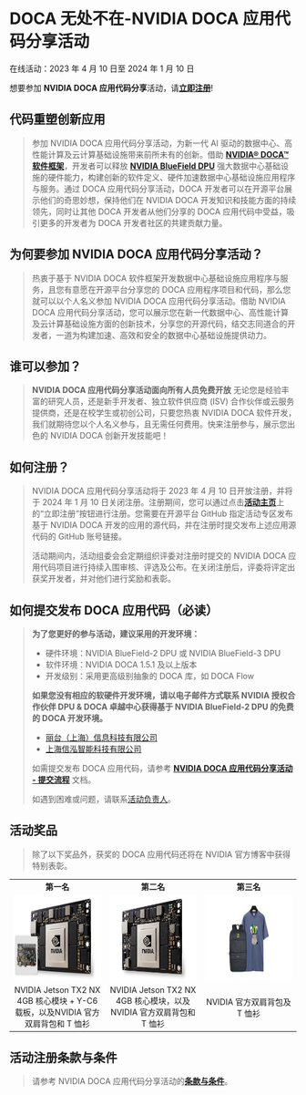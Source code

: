 <!Event Name>
# DOCA 无处不在-NVIDIA DOCA 应用代码分享活动

<!Event Period>
在线活动：2023 年 4 月 10 日至 2024 年 1 月 10 日
<!Event Landing Page for Registration>
想要参加 **NVIDIA DOCA 应用代码分享**活动，请[**立即注册**](https://www.nvidia.cn/networking/doca-application-code-sharing/  "活动主页")!


<!Event Introduction>
## 代码重塑创新应用
> 参加 NVIDIA DOCA 应用代码分享活动，为新一代 AI 驱动的数据中心、高性能计算及云计算基础设施带来前所未有的创新。借助 [**NVIDIA® DOCA™ 软件框架**](https://developer.nvidia.cn/zh-cn/networking/doca)，开发者可以释放 [**NVIDIA BlueField DPU**](https://www.nvidia.cn/networking/products/data-processing-unit/) 强大数据中心基础设施的硬件能力，构建创新的软件定义、硬件加速数据中心基础设施应用程序与服务。通过 DOCA 应用代码分享活动，DOCA 开发者可以在开源平台展示他们的奇思妙想，保持他们在 NVIDIA DOCA 开发知识和技能方面的持续领先，同时让其他 DOCA 开发者从他们分享的 DOCA 应用代码中受益，吸引更多的开发者为 DOCA 开发者社区的共建贡献力量。

<!Why>
## 为何要参加 NVIDIA DOCA 应用代码分享活动？
> 热衷于基于 NVIDIA DOCA 软件框架开发数据中心基础设施应用程序与服务，且您有意愿在开源平台分享您的 DOCA 应用程序项目和代码，那么您就可以以个人名义参加 NVIDIA DOCA 应用代码分享活动。借助 NVIDIA DOCA 应用代码分享活动，您可以展示您在新一代数据中心、高性能计算及云计算基础设施方面的创新技术，分享您的开源代码，结交志同道合的开发者，一道为构建加速、高效和安全的数据中心基础设施提供动力。

<!Who>
## 谁可以参加？
> **NVIDIA DOCA 应用代码分享活动面向所有人员免费开放**
无论您是经验丰富的研究人员，还是新手开发者、独立软件供应商 (ISV) 合作伙伴或云服务提供商，还是在校学生或初创公司，只要您热衷 NVIDIA DOCA 软件开发，我们就期待您以个人名义参与，且无需任何费用。快来注册参与，展示您出色的 NVIDIA DOCA 创新开发技能吧！

<!Regestration>
## 如何注册？
> NVIDIA DOCA 应用代码分享活动将于 2023 年 4 月 10 日开放注册，并将于 2024 年 1 月 10 日关闭注册。注册期间，您可以通过点击[**活动主页**](https://www.nvidia.cn/networking/doca-application-code-sharing/  "活动主页")上的“立即注册”按钮进行注册。您需要在开源平台 GitHub 指定活动专区发布基于 NVIDIA DOCA 开发的应用的源代码，并在注册时提交发布上述应用源代码的 GitHub 账号链接。
>
> 活动期间内，活动组委会会定期组织评委对注册时提交的 NVIDIA DOCA 应用代码项目进行持续入围审核、评选及公布。在关闭注册后，评委将评定出获奖开发者，并对他们进行奖励和表彰。

<!Pull Requests>
## 如何提交发布 DOCA 应用代码（必读）
> **为了您更好的参与活动，建议采用的开发环境：**
> - 硬件环境：NVIDIA BlueField-2 DPU 或 NVIDIA BlueField-3 DPU
> - 软件环境：NVIDIA DOCA 1.5.1 及以上版本
> - 开发级别：采用更高级别抽象的 DOCA 库，如 DOCA Flow
>
> **如果您没有相应的软硬件开发环境，请以电子邮件方式联系 NVIDIA 授权合作伙伴 DPU &  DOCA 卓越中心获得基于 NVIDIA BlueField-2 DPU 的免费的 DOCA 开发环境。**
> - [丽台（上海）信息科技有限公司](doca@leadtek.com)
> - [上海信泓智能科技有限公司](doca@zentek.com.cn)
>
> 如需提交发布 DOCA 应用代码，请参考 [**NVIDIA DOCA 应用代码分享活动 - 提交流程**](https://github.com/openhackathons-org/NVIDIA-DOCA-App-Code-Sharing/blob/main/assets/DOCA%20Application%20Code%20Sharing.pdf "提交流程") 文档。
>
> 如遇到困难或问题，请联系[活动负责人](adah@nvidia.com)。
  
<!Prizes>
## 活动奖品
> 除了以下奖品外，获奖的 DOCA 应用代码还将在 NVIDIA 官方博客中获得特别表彰。

<table>
  <tr> 
    <td align="center"><b>第一名</b></td>
    <td align="center"><b>第二名</b></td>
    <td align="center"><b>第三名</b></td>
  </tr>
  <tr>
    <td align="center" width="400"><img src="/assets/dpu-hackathon-1st-place-jetson-tx2-3c33-l@2x.jpg" title="一等奖" height="150" width="auto"></td>
    <td align="center" width="400"><img src="/assets/nvidia-jetson-tx2-module-2c50-l@2x.jpg" title="二等奖" height="150" width="auto"></td>
    <td align="center" width="400"><img src="/assets/Backpack+T.jpg" title="三等奖" height="150" width="auto"></td>   
  </tr>  
  <tr>
    <td align="center">NVIDIA Jetson TX2 NX 4GB 核心模块 + Y-C6 载板，以及NVIDIA 官方双肩背包和 T 恤衫</font></td>
    <td align="center">NVIDIA Jetson TX2 NX 4GB 核心模块，以及NVIDIA 官方双肩背包和 T 恤衫</td>      
    <td align="center">NVIDIA 官方双肩背包及 T 恤衫</td>
  </tr>
</Table>

<!T&C>
## 活动注册条款与条件
> 请参考 NVIDIA DOCA 应用代码分享活动的[**条款与条件**](https://www.nvidia.cn/networking/doca-application-code-sharing/terms-and-conditions/ "条款与条件")。
